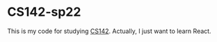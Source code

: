 # CS142-sp22

This is my code for studying [CS142](https://web.stanford.edu/class/cs142/index.html).
Actually, I just want to learn React.
